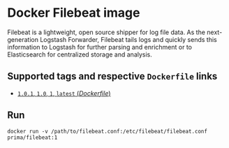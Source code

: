 # Docker Filebeat image

Filebeat is a lightweight, open source shipper for log file data. As the next-generation Logstash Forwarder, Filebeat tails logs and quickly sends this information to Logstash for further parsing and enrichment or to Elasticsearch for centralized storage and analysis.

## Supported tags and respective `Dockerfile` links

-	[`1.0.1`, `1.0`, `1`, `latest` (*Dockerfile*)](https://github.com/primait/docker-filebeat/blob/master/Dockerfile)

## Run

`docker run -v /path/to/filebeat.conf:/etc/filebeat/filebeat.conf prima/filebeat:1`
